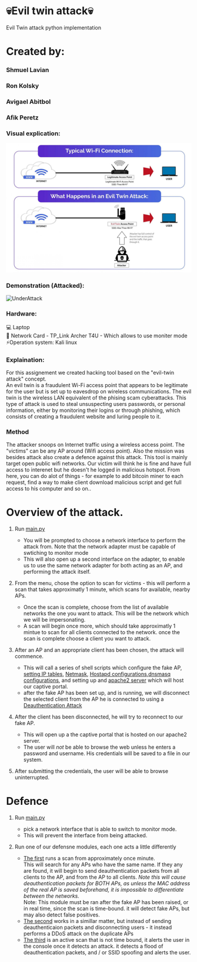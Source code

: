 # 💀Evil twin attack💀
Evil Twin attack python implementation
# Created by: 
### Shmuel Lavian
### Ron Kolsky
### Avigael Abitbol
### Afik Peretz

 ### Visual explication:
  <img src="image_gif/19112020_evil.jpg" width="600" height="350" >
 
 ### Demonstration (Attacked):
  ![UnderAttack](https://user-images.githubusercontent.com/74140353/168161896-fad61025-4517-455f-a393-1fe1e11b0089.gif)



### Hardware:
💻 Laptop <br>
📡 Network Card - TP_Link Archer T4U - Which allows to use moniter mode<br>
⚡Operation system: Kali linux<br>
 
### Explaination:
For this assignement we created hacking tool based on the "evil-twin attack" concept.<br>
An evil twin is a fraudulent Wi-Fi access point that appears to be legitimate for the user but is set up to eavesdrop on wireless communications.
The evil twin is the wireless LAN equivalent of the phising scam cyberattacks. 
This type of attack is used to steal unsuspecting users passwords, or personal information, either by monitoring their logins or through phishing, which consists of creating a fraudulent website and luring people to it.

### Method
The attacker snoops on Internet traffic using a wireless access point.
The "victims" can be any AP around (Wifi access point). Also the mission was besides attack also create a defence against this attack. This tool is mainly target open public wifi networks. Our victim will think he is fine and have full access to interenet but he doesn't he logged in malicious hotspot. From here, you can do alot of things - for example to add bitcoin miner to each request, find a way to make client download malicious script and get full access to his computer and so on..

# Overview of the attack.
1. Run [main.py](https://github.com/ShmuelLa/Evil-Twin/blob/main/main.py)

    * You will be prompted to choose a network interface to perform the attack from. Note that the network adapter must be capable of swtiching to monitor mode
    * This will also open up a second interface on the adapter, to enable us to use the same network adapter for both acting as an AP, and performing the attack itself.
    
2. From the menu, chose the option to scan for victims - this will perform a scan that takes approximatly 1 minute, which scans for available, nearby APs.
    * Once the scan is complete, choose from the list of available networks the one you want to attack. This will be the network which we will be impersonating. 
    * A scan will begin once more, which should take approximatly 1 mintue to scan for all clients connected to the network. once the scan is complete choose a client you want to attack.
    

3. After an AP and an appropriate client has been chosen, the attack will commence. 
    * This will call a series of shell scripts which configure the fake AP, [setting IP tables](https://github.com/ShmuelLa/Evil-Twin/blob/0ff416103d631cf7f42cc7a67206476ae3499d28/utils.py#L161), [Netmask](https://github.com/ShmuelLa/Evil-Twin/blob/0ff416103d631cf7f42cc7a67206476ae3499d28/utils.py#L140), [Hostapd configurations](https://github.com/ShmuelLa/Evil-Twin/blob/0ff416103d631cf7f42cc7a67206476ae3499d28/utils.py#L80),[dnsmasq configurations](https://github.com/ShmuelLa/Evil-Twin/blob/main/config/dns.conf), and setting up and [apache2 server](https://github.com/ShmuelLa/Evil-Twin/blob/0ff416103d631cf7f42cc7a67206476ae3499d28/utils.py#L62) which will host our captive portal.
    * after the fake AP has been set up, and is running, we will disconnect the selected client from the AP he is connected to using a [Deauthentication Attack](https://github.com/ShmuelLa/Evil-Twin/blob/main/attack.py)
4. After the client has been disconnected, he will try to reconnect to our fake AP. 
    * This will open up a the captive portal that is hosted on our apache2 server.
    * The user will *not* be  able to browse the web unless he enters a password and username. His credentials will be saved to a file in our system.
    
5. After submitting the credentials, the user will be able to browse uninterrupted.



# Defence

1. Run [main.py](https://github.com/ShmuelLa/Evil-Twin/blob/main/main.py)
    * pick a network interface that is able to switch to monitor mode.
    * This will prevent the interface from being attacked.
    
2. Run one of our defensne modules, each one acts a little differently
    * [The first](https://github.com/ShmuelLa/Evil-Twin/blob/main/defence_v0.py) runs a scan from approximately once minute. </br> This will search for any APs who have the same name. If they any are found, it will begin to send deauthentication packets from all clients to the AP, and from the AP to all clients. *Note this will cause deauthentication packets for BOTH APs, as unless the MAC address of the real AP is saved beforehand, it is impossible to differentiate between the networks.*
    </br>Note: This module must be ran after the fake AP has been raised, or in real time, since the scan is time-bound. it will detect fake APs, but may also detect false positives.
    * [The second](https://github.com/ShmuelLa/Evil-Twin/blob/main/defence_v3.py) works in a simillar matter, but instead of sending deauthenticaion packets and disconnecting users - it instead performs a DDoS attack on the duplicate APs
    * [The third](https://github.com/ShmuelLa/Evil-Twin/blob/main/defence_v1.py) is an active scan that is not time bound, it alerts the user in the console once it detects an attack. it detects a flood of deauthentication packets, and / or SSID spoofing and alerts the user.
    


 
